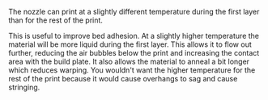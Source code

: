 The nozzle can print at a slightly different temperature during the first layer than for the rest of the print.

This is useful to improve bed adhesion. At a slightly higher temperature the material will be more liquid during the first layer. This allows it to flow out further, reducing the air bubbles below the print and increasing the contact area with the build plate. It also allows the material to anneal a bit longer which reduces warping. You wouldn't want the higher temperature for the rest of the print because it would cause overhangs to sag and cause stringing.